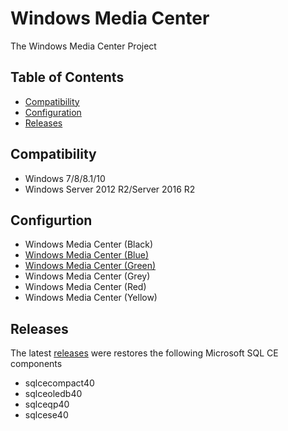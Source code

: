 # Windows Media Center
The Windows Media Center Project 

## Table of Contents
* [Compatibility](#compatibility)
* [Configuration](#configuration)
* [Releases](#releases)

## Compatibility
* Windows 7/8/8.1/10
* Windows Server 2012 R2/Server 2016 R2

## Configurtion
* Windows Media Center (Black)
* [Windows Media Center (Blue)](https://github.com/Sipylus/Windows-Media-Center/releases/tag/blue)
* [Windows Media Center (Green)](https://github.com/Sipylus/Windows-Media-Center/releases/tag/green)
* Windows Media Center (Grey)
* Windows Media Center (Red)
* Windows Media Center (Yellow)

## Releases
The latest [releases](https://github.com/Sipylus/Windows-Media-Center/releases) were restores the following Microsoft SQL CE components
* sqlcecompact40
* sqlceoledb40
* sqlceqp40
* sqlcese40

